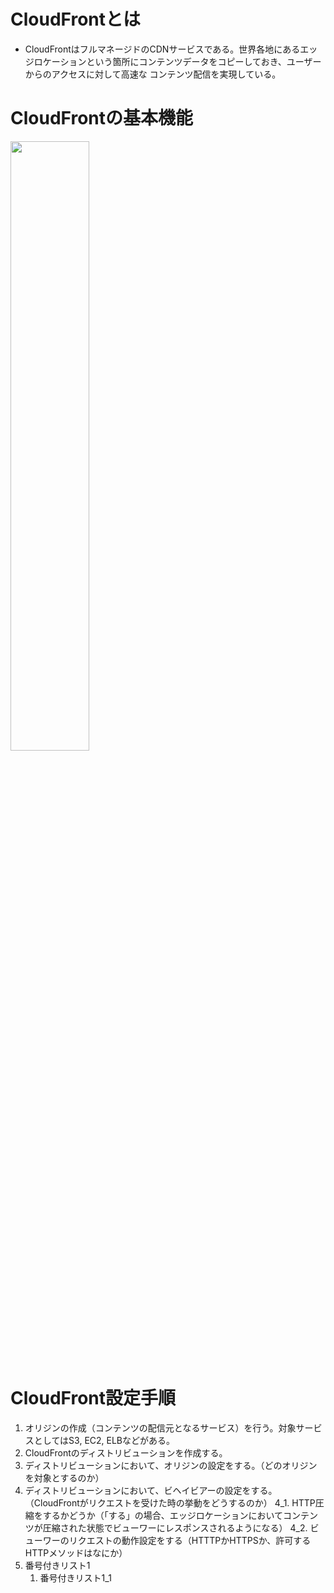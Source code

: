 # CloudFrontとは

- CloudFrontはフルマネージドのCDNサービスである。世界各地にあるエッジロケーションという箇所にコンテンツデータをコピーしておき、ユーザーからのアクセスに対して高速な
コンテンツ配信を実現している。

# CloudFrontの基本機能
<img src="https://github.com/hiddy0329/TIL/assets/91509668/034c97d5-bca0-4648-a7a0-66d433b3937c" width="50%" height="50%">

# CloudFront設定手順

1. オリジンの作成（コンテンツの配信元となるサービス）を行う。対象サービスとしてはS3, EC2, ELBなどがある。
2. CloudFrontのディストリビューションを作成する。
3. ディストリビューションにおいて、オリジンの設定をする。（どのオリジンを対象とするのか）
4. ディストリビューションにおいて、ビヘイビアーの設定をする。（CloudFrontがリクエストを受けた時の挙動をどうするのか）
    4_1. HTTP圧縮をするかどうか（「する」の場合、エッジロケーションにおいてコンテンツが圧縮された状態でビューワーにレスポンスされるようになる）
    4_2. ビューワーのリクエストの動作設定をする（HTTTPかHTTPSか、許可するHTTPメソッドはなにか）
1. 番号付きリスト1
    1. 番号付きリスト1_1
